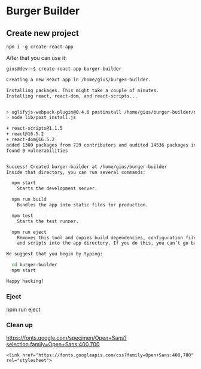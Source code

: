 # Burger Builder

## Create new project
`npm i -g create-react-app`

After that you can use it:

```bash
gius@dev:~$ create-react-app burger-builder

Creating a new React app in /home/gius/burger-builder.

Installing packages. This might take a couple of minutes.
Installing react, react-dom, and react-scripts...


> uglifyjs-webpack-plugin@0.4.6 postinstall /home/gius/burger-builder/node_modules/uglifyjs-webpack-plugin
> node lib/post_install.js

+ react-scripts@1.1.5
+ react@16.5.2
+ react-dom@16.5.2
added 1300 packages from 729 contributors and audited 14536 packages in 74.482s
found 0 vulnerabilities


Success! Created burger-builder at /home/gius/burger-builder
Inside that directory, you can run several commands:

  npm start
    Starts the development server.

  npm run build
    Bundles the app into static files for production.

  npm test
    Starts the test runner.

  npm run eject
    Removes this tool and copies build dependencies, configuration files
    and scripts into the app directory. If you do this, you can’t go back!

We suggest that you begin by typing:

  cd burger-builder
  npm start

Happy hacking!

```

### Eject

  npm run eject

### Clean up

https://fonts.google.com/specimen/Open+Sans?selection.family=Open+Sans:400,700

`<link href="https://fonts.googleapis.com/css?family=Open+Sans:400,700" rel="stylesheet">`


